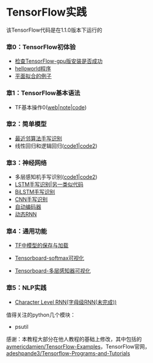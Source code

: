 # TensorFlow实践
该TensorFlow代码是在1.1.0版本下运行的

### 章0：TensorFlow初体验

- [检查TensorFlow-gpu版安装是否成功](./codes/0/0_check_gpu.py)
- [helloworld程序](./codes/0/0_helloworld.py)
- [平面拟合的例子](./codes/0/0_try.py)

###  章1：TensorFlow基本语法 

- TF基本操作0([web](http://petersansan.top/web/1_basic_operations.html)|[note](./notes/1_basic_operations.ipynb)|[code](./codes/1/))

### 章2：简单模型

- [最近邻算法手写识别](./notes/2_nearest_neighbor.ipynb)
- 线性回归和逻辑回归([code1](./notes/2_linear_and_logistic_regression.ipynb)|[code2](./notes/2_linear_and_logistic_regression_1.ipynb))

### 章3：神经网络

- 多层感知机手写识别([code1](./notes/3_multilayer_perceptron.ipynb)|[code2](./notes/3_multilayer_perceptron_1.ipynb))
- [LSTM手写识别](https://github.com/PeterSansan/TF_ACTION/blob/master/notes/3_recurrent_network.ipynb)|[另一类似代码](https://github.com/PeterSansan/TF_ACTION/blob/master/notes/3_recurrent_network_1.ipynb)
- [BiLSTM手写识别](https://github.com/PeterSansan/TF_ACTION/blob/master/notes/3_bidirectional_rnn.ipynb)
- [CNN手写识别](https://github.com/PeterSansan/TF_ACTION/blob/master/notes/3_convolutional_network.ipynb)
- [自动编码器](https://github.com/PeterSansan/TF_ACTION/blob/master/notes/3_autoencoder.ipynb)
- [动态RNN](https://github.com/PeterSansan/TF_ACTION/blob/master/notes/3_dynamic_rnn.ipynb)

### 章4：通用功能

- [TF中模型的保存与加载](./notes/4_save_restore_model.ipynb)

- [Tensorboard-softmax可视化](./notes/4_tensorboard_basic.ipynb)

- [Tensorboard-多层感知器可视化](./notes/4_tensorboard_advanced.ipynb)

### 章5：NLP实践

- [Character Level RNN(字母级RNN(未完成))](./notes/5_character_level_rnn.ipynb)


值得关注的python几个模块：
- psutil

感谢：本教程大部分在他人教程的基础上修改，其中包括的[aymericdamien/TensorFlow-Examples](https://github.com/aymericdamien/TensorFlow-Examples)，TensorFlow官网，[adeshpande3/Tensorflow-Programs-and-Tutorials](https://github.com/adeshpande3/Tensorflow-Programs-and-Tutorials)




